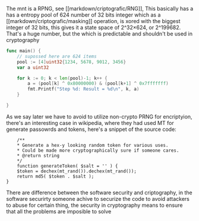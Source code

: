 The mnt is a RPNG, see [[markdown/criptografic/RNG]], 
This basically has a has a entropy pool of 624 number of 32 bits integer which as a [[markdown/criptografic/masking]] operation, is xored with the biggest integer of 32 bits, this gives it a state space of 2^32×624, or 2^199682. That's a huge number, but the which is predictable and shouldn't be used in cryptography 
```go
func main() {
    // supossed here are 624 items
    pool := [4]uint32{1234, 5678, 9012, 3456}
    var a uint32

    for k := 0; k < len(pool)-1; k++ {
        a = (pool[k] ^ 0x80000000) & (pool[k+1] ^ 0x7fffffff)
        fmt.Printf("Step %d: Result = %d\n", k, a)
    }

}
```
As we say later we have to avoid to utilize non-crypto PRNG for encriptyion, there's an interesting case in wikipedia, where they had used MT for generate passowrds and tokens, here's a snippet of the source code:
```
	/**
	* Generate a hex-y looking random token for various uses.
	* Could be made more cryptographically sure if someone cares.
	* @return string
	*/
	function generateToken( $salt = '' ) {
	$token = dechex(mt_rand()).dechex(mt_rand());
	return md5( $token . $salt );
}
```

There are difference between the software security and criptography, in the software securirty someone achive to securize the code to avoid attackers to abuse for certain  thing, the security in cryptography means to ensure that all the problems are imposible to solve 